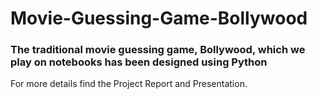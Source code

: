 # Movie-Guessing-Game-Bollywood
### The traditional movie guessing game, Bollywood, which we play on notebooks has been designed using Python

For more details find the Project Report and Presentation.
